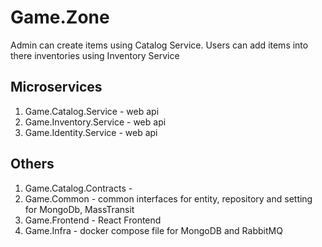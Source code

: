 # Game.Zone
Admin can create items using Catalog Service.
Users can add items into there inventories using Inventory Service

## Microservices
1. Game.Catalog.Service - web api
2. Game.Inventory.Service - web api
3. Game.Identity.Service - web api


## Others
1. Game.Catalog.Contracts - 
2. Game.Common - common interfaces for entity, repository and setting for MongoDb, MassTransit
3. Game.Frontend - React Frontend 
4. Game.Infra - docker compose file for MongoDB and RabbitMQ

